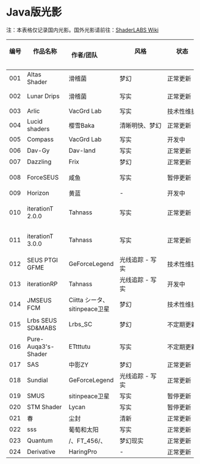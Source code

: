 # Java版光影

注：本表格仅记录国内光影。国外光影请前往：[ShaderLABS Wiki](https://wiki.shaderlabs.org/wiki/Shaderpacks)

| 编号  &emsp;&emsp;| 作品名称  &emsp;&emsp;&emsp;&emsp;&emsp;&emsp;| 作者/团队  &emsp;&emsp; | 风格 &emsp;&emsp;&emsp;&emsp;&emsp;&emsp;&emsp;| 状态  &emsp;&emsp;&emsp;&emsp;&emsp;| 价格（参考）| 作品链接  &emsp;&emsp;| 使用指南  &emsp;&emsp;&emsp;&emsp;|
|-----|---------------------|-------------------------|-----------|-------|-----------|--------------|----------------------|
| 001 | Altas Shader        | 滑稽菌                   | 梦幻        | 正常更新  | 免费        | [MCBBS](https://www.mcbbs.net/thread-1248541-1-1.html)        | -                    |
| 002 | Lunar Drips         | 滑稽菌                   | 写实        | 正常更新 | 免费        | QQ群602499334       | -                    |
| 003 | Arlic               | VacGrd Lab              | 写实        | 技术性维护 | -         | [GitHub](https://github.com/HyperCol/Arlic)       | -                    |
| 004 | Lucid shaders       | 樱雪Baka                  | 清晰明快、梦幻     | 正常更新  | 免费        | [哔哩哔哩](https://www.bilibili.com/read/cv20047447)         | -                    |
| 005 | Compass             | VacGrd Lab              | 写实        | 开发中   | -         | -            | -                    |
| 006 | Dav-Gy              | Dav-land                | 写实        | 正常更新  | 免费        | [百度贴吧](https://tieba.baidu.com/p/7178503686)         | -                    |
| 007 | Dazzling            | Frix                    | 梦幻        | 正常更新  | 免费        | [百度贴吧](http://jump2.bdimg.com/p/7520341385?)         | -                    |
| 008 | ForceSEUS           | 咸鱼                      | 写实        | 暂停更新  | 免费        | *网易版内搜索*     | -                    |
| 009 | Horizon             | 黄蓝                      | -         | 开发中   | -         | -            | -                    |
| 010 | iterationT 2.0.0    | Tahnass                 | 写实        | 正常更新  | 免费        | [哔哩哔哩](https://www.bilibili.com/read/cv15049938)         | [iterationT 2.0.0 使用手册](../instructions/java_shaders/itt2.md) |
| 011 | iterationT 3.0.0    | Tahnass                 | 写实        | 正常更新  | 免费        | [哔哩哔哩](https://www.bilibili.com/read/cv15049938)         | [iterationT 3.0.0 使用手册](../instructions/java_shaders/itt3.md) |
| 012 | SEUS PTGI GFME      | GeForceLegend           | 光线追踪 - 写实 | 技术性维护 | 免费        | [MCBBS](https://www.mcbbs.net/thread-1211964-1-1.html)        | -                    |
| 013 | iterationRP         | Tahnass                 | 光线追踪 - 写实 | 开发中   | 免费        | -            | -                    |
| 014 | JMSEUS FCM          | Ciitta シータ、sitinpeace卫星 | 梦幻        | 技术性维护  | 免费        | QQ群659180138 | -                    |
| 015 | Lrbs SEUS SD&MABS   | Lrbs_SC                 | 梦幻        | 不定期更新 | 免费        | QQ群615196917 | 见光影文件内               |
| 016 | Pure-Auqa3's-Shader | ETtttutu                | 写实        | 不定期更新 | 免费        | *网易版内搜索*     | -                    |
| 017 | SAS                 | 中影ZY                    | 梦幻        | 正常更新  | 免费        | [百度贴吧](https://tieba.baidu.com/p/7465979853?pid=140488743414)         | -                    |
| 018 | Sundial             | GeForceLegend           | 光线追踪 - 写实 | 正常更新  | RMB 10.00 | [爱发电](https://afdian.net/@geforcelegend)          | -                    |
| 019 | SMUS                | sitinpeace卫星            | 写实        | 暂停更新  | 免费        | [哔哩哔哩](https://www.bilibili.com/read/cv12391185)         | -                    |
| 020 | STM Shader          | Lycan                   | 写实        | 暂停更新  | 免费        | [百度贴吧](https://tieba.baidu.com/p/6508838411)         | -                    |
| 021 | 春                  | 尘封                      | 清新        | 正常更新  | 免费        | 频道内下载        | -                    |
| 022 | sss                 |  葡萄和太阳                  |  写实       | 正常更新  | 免费        | 频道内下载        | -                    |
| 023 | Quantum             | /、FT_456/、              |  梦幻现实      | 正常更新  | 免费        | [哔哩哔哩](https://www.bilibili.com/read/cv20249167)   | -                    |
| 024 | Derivative          | HaringPro               |  -        | 正常更新  | 免费        | -            | -                    |
